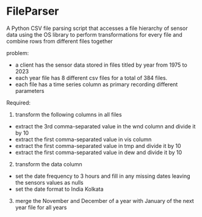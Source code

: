 # FileParser
A Python CSV file parsing script that accesses a file hierarchy of sensor data using the OS library to perform transformations for every file and combine rows from different files together

problem:
- a client has the sensor data stored in files titled by year from 1975 to 2023
- each year file has 8 different csv files for a total of 384 files.
- each file has a time series column as primary recording different parameters

Required:
1. transform the following columns in all files
  - extract the 3rd comma-separated value in the wnd column and divide it by 10 
  - extract the first comma-separated value in vis column
  - extract the first comma-separated value in tmp and divide it by 10 
  - extract the first comma-separated value in dew and divide it by 10
2. transform the data column
  - set the date frequency to 3 hours and fill in any missing dates leaving the sensors values as nulls
  - set the date format to India Kolkata
3. merge the November and December of a year with January of the next year file for all years
